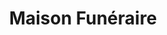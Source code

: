 ---
title: "Maison Funéraire"
url: /magny-les-hameaux/maison-funeraire/
shop: directeurs de funérailles
---